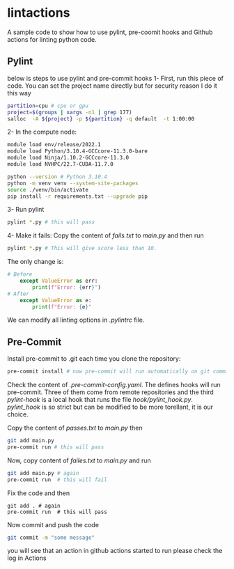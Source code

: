 # lintactions
A sample code to show how to use pylint, pre-coomit hooks and Github actions for linting python code.

## Pylint
below is steps to use pylint and pre-commit hooks
1- First, run this piece of code. You can set the project name directly but for security reason I do it this way

```bash
partition=cpu # cpu or gpu
project=$(groups | xargs -n1 | grep 177)
salloc  -A ${project} -p ${partition} -q default  -t 1:00:00
```

2- In the compute node:
```bash
module load env/release/2022.1
module load Python/3.10.4-GCCcore-11.3.0-bare
module load Ninja/1.10.2-GCCcore-11.3.0
module load NVHPC/22.7-CUDA-11.7.0

python --version # Python 3.10.4
python -m venv venv --system-site-packages
source ./venv/bin/activate
pip install -r requirements.txt --upgrade pip
```
3- Run pylint
```bash
pylint *.py # this will pass
```
4- Make it fails: Copy the content of *fails.txt* to *main.py* and then run
```bash
pylint *.py # This will give score less than 10.
```
The only change is:
```python
# Before
    except ValueError as err:
        print(f"Error: {err}")
# After
    except ValueError as e:
        print(f"Error: {e}"
```
We can modify all linting options in *.pylintrc* file.


## Pre-Commit
Install pre-commit to .git each time you clone the repository:
```bash
pre-commit install # now pre-commit will run automatically on git commit!
```
Check the content of *.pre-commit-config.yaml*. The defines hooks will run pre-commit.
Three of them come from remote repositories and the third *pylint-hook* is a local hook that runs the file *hook/pylint_hook.py*.
*pylint_hook* is so strict but can be modified to be more torellant, it is our choice.

Copy the content of *passes.txt* to *main.py* then
```bash
git add main.py
pre-commit run # this will pass
```

Now, copy content of *failes.txt* to *main.py* and run
```bash
git add main.py # again
pre-commit run  # this will fail
```

Fix the code and then
```bash.
git add . # again
pre-commit run  # this will pass
```

Now commit and push the code
```bash
git commit -m "some message"
```
you will see that an action in github actions started to run please check the log in Actions
